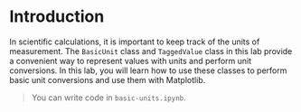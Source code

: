 # Introduction

In scientific calculations, it is important to keep track of the units of measurement. The `BasicUnit` class and `TaggedValue` class in this lab provide a convenient way to represent values with units and perform unit conversions. In this lab, you will learn how to use these classes to perform basic unit conversions and use them with Matplotlib.

> You can write code in `basic-units.ipynb`.
